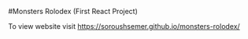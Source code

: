 #Monsters Rolodex (First React Project)

To view website visit https://soroushsemer.github.io/monsters-rolodex/
